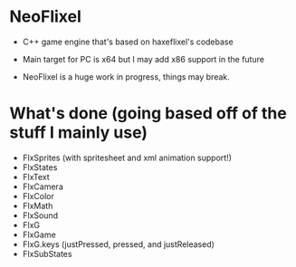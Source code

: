 # NeoFlixel

* C++ game engine that's based on haxeflixel's codebase

* Main target for PC is x64 but I may add x86 support in the future

* NeoFlixel is a huge work in progress, things may break.

# What's done (going based off of the stuff I mainly use)

* FlxSprites (with spritesheet and xml animation support!)
* FlxStates
* FlxText
* FlxCamera
* FlxColor
* FlxMath
* FlxSound
* FlxG
* FlxGame
* FlxG.keys (justPressed, pressed, and justReleased)
* FlxSubStates